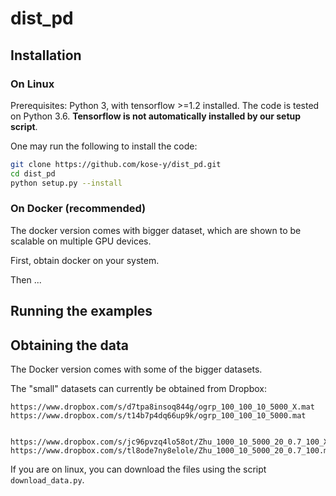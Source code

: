 # dist_pd

## Installation

### On Linux

Prerequisites: Python 3, with tensorflow >=1.2 installed. The code is tested on Python 3.6.  **Tensorflow is not automatically installed by our setup script**.

One may run the following to install the code:

```bash
git clone https://github.com/kose-y/dist_pd.git
cd dist_pd
python setup.py --install
```

### On Docker (recommended)

The docker version comes with bigger dataset, which are shown to be scalable on multiple GPU devices.

First, obtain docker on your system. 

Then ...




## Running the examples

## Obtaining the data

The Docker version comes with some of the bigger datasets.

The "small" datasets can currently be obtained from Dropbox:

```
https://www.dropbox.com/s/d7tpa8insoq844g/ogrp_100_100_10_5000_X.mat
https://www.dropbox.com/s/t14b7p4dq66up9k/ogrp_100_100_10_5000.mat


https://www.dropbox.com/s/jc96pvzq4lo58ot/Zhu_1000_10_5000_20_0.7_100_X.mat
https://www.dropbox.com/s/tl8ode7ny8elole/Zhu_1000_10_5000_20_0.7_100.mat
```

If you are on linux, you can download the files using the script `download_data.py`. 


